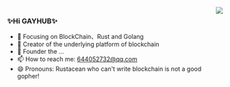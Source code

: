 <!--### Hi there 👋-->

<!--
**captainlee1024/captainlee1024** is a ✨ _special_ ✨ repository because its `README.md` (this file) appears on your GitHub profile.

Here are some ideas to get you started:

- 🔭 I’m currently working on ...
- 🌱 I’m currently learning ...
- 👯 I’m looking to collaborate on ...
- 🤔 I’m looking for help with ...
- 💬 Ask me about ...
- 📫 How to reach me: ...
- 😄 Pronouns: ...
- ⚡ Fun fact: ...
-->


<img align="right" src="https://github-readme-stats.vercel.app/api?username=captainlee1024&show_icons=true&icon_color=CE1D2D&text_color=718096&bg_color=ffffff&hide_title=true" />

### ✨Hi GAYHUB✨

- :orange_book: Focusing on BlockChain、Rust and Golang
- :hammer: Creator of the underlying platform of blockchain
- :ram: Founder the ...
- 📫 How to reach me: 644052732@qq.com
- 😄 Pronouns: Rustacean who can't write blockchain is not a good gopher!
